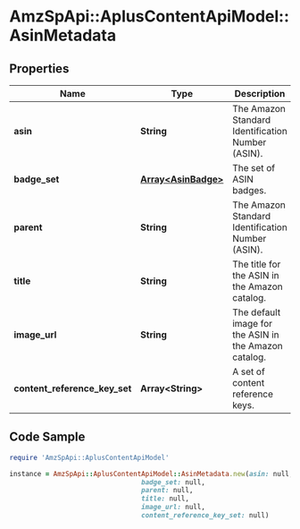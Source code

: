 # AmzSpApi::AplusContentApiModel::AsinMetadata

## Properties

Name | Type | Description | Notes
------------ | ------------- | ------------- | -------------
**asin** | **String** | The Amazon Standard Identification Number (ASIN). | 
**badge_set** | [**Array&lt;AsinBadge&gt;**](AsinBadge.md) | The set of ASIN badges. | [optional] 
**parent** | **String** | The Amazon Standard Identification Number (ASIN). | [optional] 
**title** | **String** | The title for the ASIN in the Amazon catalog. | [optional] 
**image_url** | **String** | The default image for the ASIN in the Amazon catalog. | [optional] 
**content_reference_key_set** | **Array&lt;String&gt;** | A set of content reference keys. | [optional] 

## Code Sample

```ruby
require 'AmzSpApi::AplusContentApiModel'

instance = AmzSpApi::AplusContentApiModel::AsinMetadata.new(asin: null,
                                 badge_set: null,
                                 parent: null,
                                 title: null,
                                 image_url: null,
                                 content_reference_key_set: null)
```


